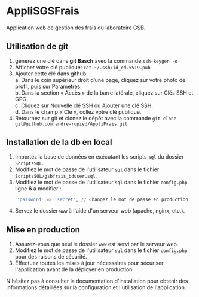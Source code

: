 # AppliSGSFrais

Application web de gestion des frais du laboratoire GSB.

## Utilisation de git
1. génerez une clé dans **git Basch** avec la commande `ssh-keygen -o`
2. Afficher votre clé publique: `cat ~/.ssh/id_ed25519.pub`
3. Ajouter cette clé dans github:<br>
    a. Dans le coin supérieur droit d’une page, cliquez sur votre photo de profil, puis sur Paramètres.<br>
    b. Dans la section « Accès » de la barre latérale, cliquez sur Clés SSH et GPG.<br>
    c. Cliquez sur Nouvelle clé SSH ou Ajouter une clé SSH.<br>
    d. Dans le champ « Clé », collez votre clé publique.
4. Retournez sur git et clonez le dépôt avec la commande ``git clone git@github.com:andre-rupied/AppliFrais.git``
## Installation de la db en local
1. Importez la base de données en exécutant les scripts `sql` du dossier `ScriptsSQL`.
2. Modifiez le mot de passe de l'utilisateur `sql` dans le fichier `ScriptsSQL/gsbfrais_bduser.sql`.
3. Modifiez le mot de passe de l'utilisateur `sql` dans le fichier `config.php` <br>ligne **6** a modifier : 
```sql
    'password' => 'secret', // Changez le mot de passe en production
```
4. Servez le dossier `www` à l'aide d'un serveur web (apache, nginx, etc.).

## Mise en production
1. Assurez-vous que seul le dossier `www` est servi par le serveur web.
2. Modifiez le mot de passe de l'utilisateur `sql` dans le fichier `config.php` pour des raisons de sécurité.
3. Effectuez toutes les mises à jour nécessaires pour sécuriser l'application avant de la déployer en production.

N'hésitez pas à consulter la documentation d'installation pour obtenir des informations détaillées sur la configuration et l'utilisation de l'application.